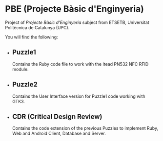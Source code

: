 # PBE (Projecte Bàsic d'Enginyeria)
Project of _Projecte Bàsic d'Enginyeria_ subject from ETSETB, Universitat Politècnica de Catalunya (UPC).

You will find the following:
- ## Puzzle1
  Contains the Ruby code file to work with the Itead PN532 NFC RFID module.
- ## Puzzle2
  Contains the User Interface version for Puzzle1 code working with GTK3.
- ## CDR (Critical Design Review)
  Contains the code extension of the previous Puzzles to implement Ruby, Web and Android Client, Database and Server. 
